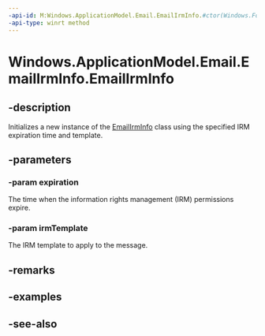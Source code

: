 ```yaml
---
-api-id: M:Windows.ApplicationModel.Email.EmailIrmInfo.#ctor(Windows.Foundation.DateTime,Windows.ApplicationModel.Email.EmailIrmTemplate)
-api-type: winrt method
---
```


<!-- Method syntax
public EmailIrmInfo(Windows.Foundation.DateTime expiration, Windows.ApplicationModel.Email.EmailIrmTemplate irmTemplate)
-->

# Windows.ApplicationModel.Email.EmailIrmInfo.EmailIrmInfo

## -description
Initializes a new instance of the [EmailIrmInfo](emailirminfo.md) class using the specified IRM expiration time and template.

## -parameters
### -param expiration
The time when the information rights management (IRM) permissions expire.

### -param irmTemplate
The IRM template to apply to the message.

## -remarks

## -examples

## -see-also
